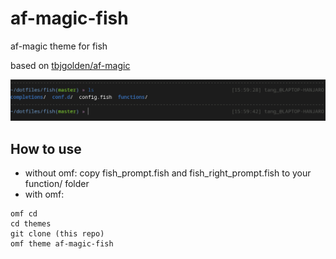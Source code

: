 # af-magic-fish
af-magic theme for fish

based on [tbjgolden/af-magic](https://gist.github.com/tbjgolden/888d9a8b0eadf38d79ecbe1eafda1e7e#file-fish_prompt-fish)

![](./look-like-this.png)
## How to use

+ without omf: copy fish_prompt.fish and fish_right_prompt.fish to your function/ folder
+ with omf:
```fish
omf cd
cd themes
git clone (this repo)
omf theme af-magic-fish
```
